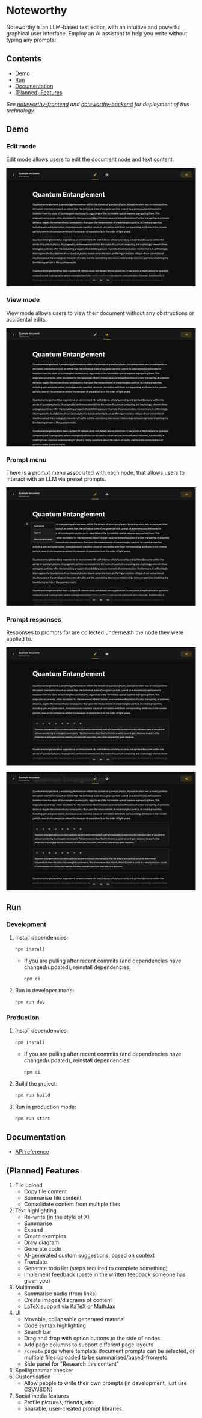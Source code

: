 # Noteworthy

Noteworthy is an LLM-based text editor, with an intuitive and powerful graphical user interface. Employ an AI assistant to help you write without typing any prompts!

## Contents

-  [Demo](#demo)
-  [Run](#run)
-  [Documentation](#documentation)
-  [(Planned) Features](#planned-features)

_See [noteworthy-frontend](https://github.com/jhels/noteworthy-frontend/) and [noteworthy-backend](https://github.com/jhels/noteworthy-backend) for deployment of this technology._

## Demo

### Edit mode

Edit mode allows users to edit the document node and text content.

![Edit mode screenshot](/public/demos/screenshot-mode-edit.png "Edit mode")

### View mode

View mode allows users to view their document without any obstructions or accidental edits.

![View mode screenshot](/public/demos/screenshot-mode-view.png "View mode")

### Prompt menu

There is a prompt menu associated with each node, that allows users to interact with an LLM via preset prompts.

![Prompt menu screenshot](/public/demos/screenshot-prompt-menu.png "Prompt menu")

### Prompt responses

Responses to prompts for are collected underneath the node they were applied to.

![Single prompt response screenshot](/public/demos/screenshot-prompt-response-single.png "Single prompt response")

![Multiple prompt responses screenshot](/public/demos/screenshot-prompt-response-multiple.png "Multiple prompt responses")

## Run

### Development

1. Install dependencies:

   ```bash
   npm install
   ```

   -  If you are pulling after recent commits (and dependencies have changed/updated), reinstall dependencies:

      ```bash
      npm ci
      ```

2. Run in developer mode:

   ```bash
   npm run dev
   ```

### Production

1. Install dependencies:

   ```bash
   npm install
   ```

   -  If you are pulling after recent commits (and dependencies have changed/updated), reinstall dependencies:

      ```bash
      npm ci
      ```

2. Build the project:

   ```bash
   npm run build
   ```

3. Run in production mode:

   ```bash
   npm run start
   ```

## Documentation

-  [API reference](/docs/api.md)

## (Planned) Features

1. File upload
   -  Copy file content
   -  Summarise file content
   -  Consolidate content from multiple files
2. Text highlighting
   -  Re-write (in the style of X)
   -  Summarise
   -  Expand
   -  Create examples
   -  Draw diagram
   -  Generate code
   -  AI-generated custom suggestions, based on context
   -  Translate
   -  Generate todo list (steps required to complete something)
   -  Implement feedback (paste in the written feedback someone has given you)
3. Multimedia
   -  Summarise audio (from links)
   -  Create images/diagrams of content
   -  LaTeX support via KaTeX or MathJax
4. UI
   -  Movable, collapsable generated material
   -  Code syntax highlighting
   -  Search bar
   -  Drag and drop with option buttons to the side of nodes
   -  Add page columns to support different page layouts
   -  `/create` page where template document prompts can be selected, or multiple files uploaded to be summarised/based-from/etc
   -  Side panel for "Research this content"
5. Spell/grammar checker
6. Customisation
   -  Allow people to write their own prompts (in development, just use CSV/JSON)
7. Social media features
   -  Profile pictures, friends, etc.
   -  Sharable, user-created prompt libraries.

